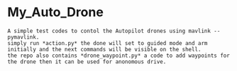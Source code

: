 # My_Auto_Drone
    A simple test codes to contol the Autopilot drones using mavlink --pymavlink.
    simply run *action.py* the done will set to guided mode and arm initially and the next commands will be visible on the shell.
    the repo also contains *drone_waypoint.py* a code to add waypoints for the drone then it can be used for anonomous drive.
